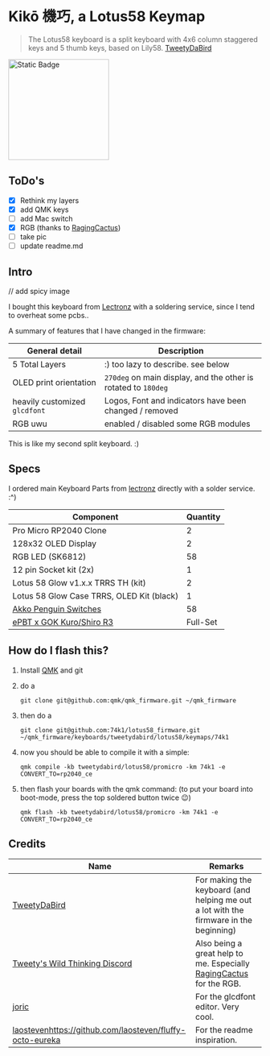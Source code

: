 # Kikō 機巧, a Lotus58 Keymap

> The Lotus58 keyboard is a split keyboard with 4x6 column staggered keys and 5 thumb keys, based on Lily58.
> [TweetyDaBird](https://github.com/TweetyDaBird/Lotus-Keyboard)

<img alt="Static Badge" src="https://qmk.fm/assets/images/badge-small-dark.png" style="width:200px;">

## ToDo's

- [x] Rethink my layers
- [x] add QMK keys
- [ ] add Mac switch
- [x] RGB (thanks to [RagingCactus](https://github.com/RagingCactus/qmk_firmware/tree/4999b32b5a03b7e1e680d352d90f086fee1a6232))
- [ ] take pic
- [ ] update readme.md

## Intro

// add spicy image

I bought this keyboard from [Lectronz](https://lectronz.com/stores/tweetys-wild-thinking) with a soldering service, since I tend to overheat some pcbs..

A summary of features that I have changed in the firmware:

| General detail | Description |
|----------------|-------------|
| 5 Total Layers | :) too lazy to describe. see below |
| OLED print orientation | `270deg` on main display, and the other is rotated to `180deg` |
| heavily customized `glcdfont` | Logos, Font and indicators have been changed / removed |
| RGB uwu | enabled / disabled some RGB modules |

This is like my second split keyboard. :)

## Specs

I ordered main Keyboard Parts from [lectronz](https://lectronz.com/stores/tweetys-wild-thinking) directly with a solder service. :^)

| Component | Quantity |
|-----------|----------|
| Pro Micro RP2040 Clone | 2 |
| 128x32 OLED Display | 2 |
| RGB LED (SK6812) | 58 |
| 12 pin Socket kit (2x) | 1 |
| Lotus 58 Glow v1.x.x TRRS TH (kit) | 2 |
| Lotus 58 Glow Case TRRS, OLED Kit (black) | 1 |
| [Akko Penguin Switches](https://en.akkogear.com/product/akko-v3-pro-penguin-switch-silent/) | 58 |
| [ePBT x GOK Kuro/Shiro R3](https://kbdfans.com/products/kuro-shiro-r3) | Full-Set |

## How do I flash this?

1. Install [QMK](https://docs.qmk.fm/#/newbs) and git
2. do a

   `git clone git@github.com:qmk/qmk_firmware.git ~/qmk_firmware`
4. then do a

   `git clone git@github.com:74k1/lotus58_firmware.git ~/qmk_firmware/keyboards/tweetydabird/lotus58/keymaps/74k1`
6. now you should be able to compile it with a simple:

   `qmk compile -kb tweetydabird/lotus58/promicro -km 74k1 -e CONVERT_TO=rp2040_ce`
8. then flash your boards with the qmk command: (to put your board into boot-mode, press the top soldered button twice 😉)

   `qmk flash -kb tweetydabird/lotus58/promicro -km 74k1 -e CONVERT_TO=rp2040_ce` 

## Credits

| Name | Remarks |
|------|---------|
| [TweetyDaBird](https://github.com/TweetyDaBird) | For making the keyboard (and helping me out a lot with the firmware in the beginning) |
| [Tweety's Wild Thinking Discord](https://discord.gg/G6QzcJQUnm) | Also being a great help to me. Especially [RagingCactus](https://github.com/RagingCactus/qmk_firmware/tree/4999b32b5a03b7e1e680d352d90f086fee1a6232) for the RGB. |
| [joric](https://github.com/joric/qle) | For the glcdfont editor. Very cool. |
| [laosteven](https://github.com/laosteven/fluffy-octo-eureka)https://github.com/laosteven/fluffy-octo-eureka | For the readme inspiration. |
